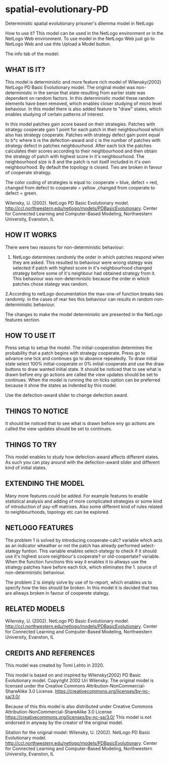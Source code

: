 # spatial-evolutionary-PD
Deterministic spatial evolutionary prisoner's dilemma model in NetLogo

How to use it?
This model can be used in the NetLogo environment or in the NetLogo Web environment. 
To use model in the NetLogo Web just go to NetLogo Web and use thte Upload a Model button.

The info tab of the model:
## WHAT IS IT?

This model is deterministic and more feature rich model of Wilensky(2002) NetLogo PD Basic Evolutionary model. The original model was non-deterministic in the sense that state resulting from earlier state was dependent on random factors. In this deterministic model these random elements have been removed, which enables closer studying of micro level behaviour. In this model there is also added feature to "draw" states, which enables studying of certain patterns of interest.

In this model patches gain score based on their strategies. Patches with strategy cooperate gain 1 point for each patch in their neighbourhood which also has strategy cooperate. Patches with strategy defect gain point equal to b*c where b is the defection-award and c is the number of patches with strategy defect in patches neighbourhood. After each tick the patches calculates their scores according to their neighbourhood and then obtain the strategy of patch with highest score in it's neighbourhood. The neighbourhood size is 8 and the patch is not itself included in it's own neighbourhood. By default the topology is closed. Ties are broken in favour of cooperate strategy.

The color coding of strategies is equal to:
cooperate = blue, defect = red, changed from defect to cooperate = yellow ,changed from cooperate to defect = green.

Wilensky, U. (2002). NetLogo PD Basic Evolutionary model. http://ccl.northwestern.edu/netlogo/models/PDBasicEvolutionary. Center for Connected Learning and Computer-Based Modeling, Northwestern University, Evanston, IL

## HOW IT WORKS

There were two reasons for non-deterministic behaviour:
1. NetLogo determines randomly the order in which patches respond when they are asked. This resulted to behaviour were wrong stategy was selected if patch with highest score in it's neighbourhood changed strategy before some of it's neighbour had obtained strategy from it. This behaviour was non-deterministic because the order in which patches chose stategy was random.

2.According to netLogo documentation the max-one-of function breaks ties randomly. in the cases of rear ties this behaviour can results in random non-deterministic behaviour.

The changes to make the model deterministic are presented in the NetLogo features section.

## HOW TO USE IT

Press setup to setup the model. The initial-cooperation determines the probability that a patch begins with strategy cooperate. Press go to advance one tick and continues go to abvance repeatedly. To draw initial state select 100% initial-cooperate or 0% initial-cooperate and use the draw buttons to draw wanted initial state. It should be noticed that to see what is drawn before eny go actions are called the view updates should be set to continues. When the model is running the on ticks option can be preferred because it show the states as indented by this model.

Use the defection-award slider to change defection award.

## THINGS TO NOTICE

It should be noticed that to see what is drawn before eny go actions are called the view updates should be set to continues.

## THINGS TO TRY

This model enables to study how defection-award affects different states. As such you can play around with the defection-award slider and different kind of initial states.

## EXTENDING THE MODEL

Many more features could be added. For example features to enable statistical analysis and adding of more complicated strategies or some kind of introduction of pay-off matrixes. Also some different kind of rules related to neighbourhoods, topology etc can be explored.

## NETLOGO FEATURES

The problem 1 is solved by introducing cooperate-calc? variable which acts as an indicator wheather or not the patch has already performed select-stategy funtion. This variable enables select-stategy to check if it should use it's highest score neighbour's cooperate? or old-coopertate? variable. When the function functions this way it enables it to allways use the strategy patches have before each tick, which eliminates the 1. source of non-deterministic behaviour.

The problem 2 is simply solve by use of to-report, which enables us to specify how the ties should be broken. In this model it is decided that ties are allways broken in favour of cooperete stategy.

## RELATED MODELS

Wilensky, U. (2002). NetLogo PD Basic Evolutionary model. http://ccl.northwestern.edu/netlogo/models/PDBasicEvolutionary. Center for Connected Learning and Computer-Based Modeling, Northwestern University, Evanston, IL

## CREDITS AND REFERENCES
This model was created by Tomi Lehto in 2020.

This model is based on and inspired by Wilensky(2002) PD Basic Evolutionary model. Copyright 2002 Uri Wilensky. The original model is licensed under the Creative Commons Attribution-NonCommercial-ShareAlike 3.0 License.
https://creativecommons.org/licenses/by-nc-sa/3.0/

Because of this this model is also distributed under
Creative Commons Attribution-NonCommercial-ShareAlike 3.0 License
https://creativecommons.org/licenses/by-nc-sa/3.0/
This model is not endorsed in anyway by the creator of the original model.

Sitation for the original model:
Wilensky, U. (2002). NetLogo PD Basic Evolutionary model. http://ccl.northwestern.edu/netlogo/models/PDBasicEvolutionary. Center for Connected Learning and Computer-Based Modeling, Northwestern University, Evanston, IL
